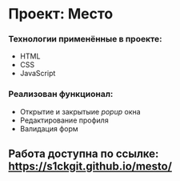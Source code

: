 # Проект: Место

### Технологии применённые в проекте:
* HTML
* CSS 
* JavaScript

### Реализован функционал:
* Открытие и закрытыие *popup* окна
* Редактирование профиля 
* Валидация форм

## Работа доступна по ссылке: https://s1ckgit.github.io/mesto/
